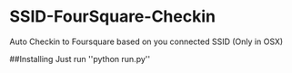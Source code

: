 SSID-FourSquare-Checkin
=======================

Auto Checkin to Foursquare based on you connected SSID (Only in OSX)


##Installing
Just run
''python run.py''

